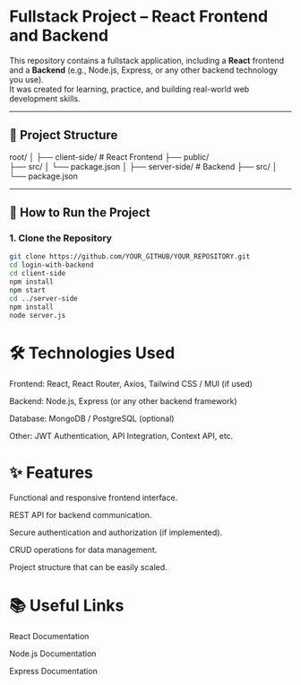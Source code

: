 # Fullstack Project – React Frontend and Backend

This repository contains a fullstack application, including a **React** frontend and a **Backend** (e.g., Node.js, Express, or any other backend technology you use).  
It was created for learning, practice, and building real-world web development skills.

---

## 📁 Project Structure

root/ │ 
  ├── client-side/ # React Frontend 
  ├── public/  
      ├── src/ 
          │ └── package.json │ 
  ├── server-side/ # Backend 
      ├── src/ 
          │ └── package.json 


---

## 🚀 How to Run the Project

### 1. Clone the Repository

```bash
git clone https://github.com/YOUR_GITHUB/YOUR_REPOSITORY.git
cd login-with-backend
cd client-side
npm install
npm start
cd ../server-side
npm install
node server.js
```

# 🛠 Technologies Used

Frontend: React, React Router, Axios, Tailwind CSS / MUI (if used)

Backend: Node.js, Express (or any other backend framework)

Database: MongoDB / PostgreSQL (optional)

Other: JWT Authentication, API Integration, Context API, etc.

# ✨ Features

Functional and responsive frontend interface.

REST API for backend communication.

Secure authentication and authorization (if implemented).

CRUD operations for data management.

Project structure that can be easily scaled.

# 📚 Useful Links

React Documentation

Node.js Documentation

Express Documentation
